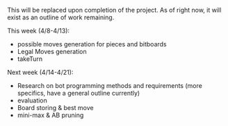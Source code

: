 This will be replaced upon completion of the project. As of right now, it will exist as an outline of work remaining.

This week (4/8-4/13): 
- possible moves generation for pieces and bitboards
- Legal Moves generation
- takeTurn

Next week (4/14-4/21):
- Research on bot programming methods and requirements (more specifics, have a general outline currently)
- evaluation
- Board storing & best move
- mini-max & AB pruning
  
